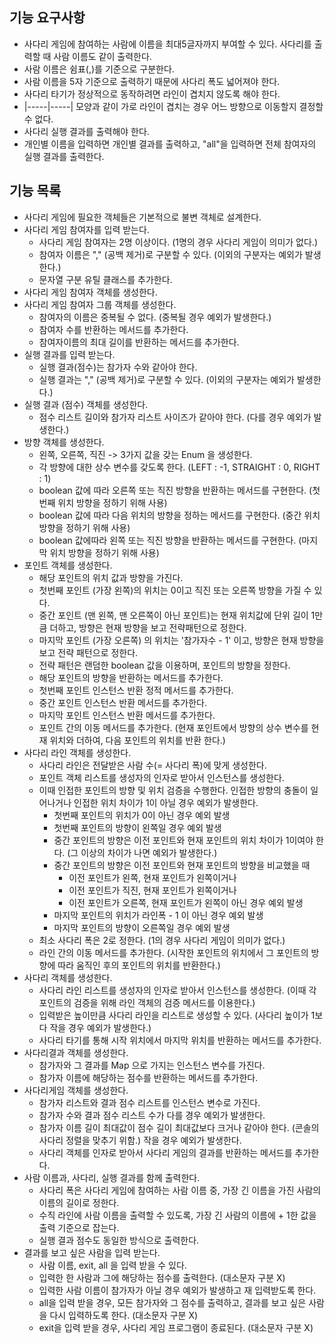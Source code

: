 ## 기능 요구사항
- 사다리 게임에 참여하는 사람에 이름을 최대5글자까지 부여할 수 있다. 사다리를 출력할 때 사람 이름도 같이 출력한다.
- 사람 이름은 쉼표(,)를 기준으로 구분한다.
- 사람 이름을 5자 기준으로 출력하기 때문에 사다리 폭도 넓어져야 한다.
- 사다리 타기가 정상적으로 동작하려면 라인이 겹치지 않도록 해야 한다.
- |-----|-----| 모양과 같이 가로 라인이 겹치는 경우 어느 방향으로 이동할지 결정할 수 없다.
- 사다리 실행 결과를 출력해야 한다.
- 개인별 이름을 입력하면 개인별 결과를 출력하고, "all"을 입력하면 전체 참여자의 실행 결과를 출력한다.

## 기능 목록
- 사다리 게임에 필요한 객체들은 기본적으로 불변 객체로 설계한다.
- 사다리 게임 참여자를 입력 받는다.
  - 사다리 게임 참여자는 2명 이상이다. (1명의 경우 사다리 게임이 의미가 없다.)
  - 참여자 이름은 "," (공백 제거)로 구분할 수 있다. (이외의 구분자는 예외가 발생한다.)
  - 문자열 구분 유틸 클래스를 추가한다.
- 사다리 게임 참여자 객체를 생성한다.
- 사다리 게임 참여자 그룹 객체를 생성한다.
  - 참여자의 이름은 중복될 수 없다. (중복될 경우 예외가 발생한다.) 
  - 참여자 수를 반환하는 메서드를 추가한다.
  - 참여자이름의 최대 길이를 반환하는 메서드를 추가한다.
- 실행 결과를 입력 받는다.
  - 실행 결과(점수)는 참가자 수와 같아야 한다.
  - 실행 결과는 "," (공백 제거)로 구분할 수 있다. (이외의 구분자는 예외가 발생한다.)
- 실행 결과 (점수) 객체를 생성한다.
  - 점수 리스트 길이와 참가자 리스트 사이즈가 같아야 한다. (다를 경우 예외가 발생한다.)
- 방향 객체를 생성한다.
  - 왼쪽, 오른쪽, 직진 -> 3가지 값을 갖는 Enum 을 생성한다.
  - 각 방향에 대한 상수 변수를 갖도록 한다. (LEFT : -1, STRAIGHT : 0, RIGHT : 1)
  - boolean 값에 따라 오른쪽 또는 직진 방향을 반환하는 메서드를 구현한다. (첫번째 위치 방향을 정하기 위해 사용)
  - boolean 값에 따라 다음 위치의 방향을 정하는 메서드를 구현한다. (중간 위치 방향을 정하기 위해 사용)
  - boolean 값에따라 왼쪽 또는 직진 방향을 반환하는 메서드를 구현한다. (마지막 위치 방향을 정하기 위해 사용)
- 포인트 객체를 생성한다.
  - 해당 포인트의 위치 값과 방향을 가진다.
  - 첫번째 포인트 (가장 왼쪽)의 위치는 0이고 직진 또는 오른쪽 방향을 가질 수 있다.
  - 중간 포인트 (맨 왼쪽, 맨 오른쪽이 아닌 포인트)는 현재 위치값에 단위 길이 1만큼 더하고, 방향은 현재 방향을 보고 전략패턴으로 정한다.
  - 마지막 포인트 (가장 오른쪽) 의 위치는 '참가자수 - 1' 이고, 방향은 현재 방향을 보고 전략 패턴으로 정한다.
  - 전략 패턴은 랜덤한 boolean 값을 이용하며, 포인트의 방향을 정한다.
  - 해당 포인트의 방향을 반환하는 메서드를 추가한다.
  - 첫번째 포인트 인스턴스 반환 정적 메서드를 추가한다.
  - 중간 포인트 인스턴스 반환 메서드를 추가한다.
  - 마지막 포인트 인스턴스 반환 메서드를 추가한다.
  - 포인트 간의 이동 메서드를 추가한다. (현재 포인트에서 방향의 상수 변수를 현재 위치와 더하여, 다음 포인트의 위치를 반환 한다.)
- 사다리 라인 객체를 생성한다.
  - 사다리 라인은 전달받은 사람 수(= 사다리 폭)에 맞게 생성한다.
  - 포인트 객체 리스트를 생성자의 인자로 받아서 인스턴스를 생성한다. 
  - 이때 인접한 포인트의 방향 및 위치 검증을 수행한다. 인접한 방향의 충돌이 일어나거나 인접한 위치 차이가 1이 아닐 경우 예외가 발생한다.
    - 첫번째 포인트의 위치가 0이 아닌 경우 예외 발생
    - 첫번째 포인트의 방향이 왼쪽일 경우 예외 발생
    - 중간 포인트의 방향은 이전 포인트와 현재 포인트의 위치 차이가 1이여야 한다. (그 이상의 차이가 나면 예외가 발생한다.)
    - 중간 포인트의 방향은 이전 포인트와 현재 포인트의 방향을 비교했을 때 
      - 이전 포인트가 왼쪽, 현재 포인트가 왼쪽이거나
      - 이전 포인트가 직진, 현재 포인트가 왼쪽이거나
      - 이전 포인트가 오른쪽, 현재 포인트가 왼쪽이 아닌 경우 예외 발생
    - 마지막 포인트의 위치가 라인폭 - 1 이 아닌 경우 예외 발생
    - 마지막 포인트의 방향이 오른쪽일 경우 예외 발생
  - 최소 사다리 폭은 2로 정한다. (1의 경우 사다리 게임이 의미가 없다.)
  - 라인 간의 이동 메서드를 추가한다. (시작한 포인트의 위치에서 그 포인트의 방향에 따라 움직인 후의 포인트의 위치를 반환한다.)
- 사다리 객체를 생성한다.
  - 사다리 라인 리스트를 생성자의 인자로 받아서 인스턴스를 생성한다. (이때 각 포인트의 검증을 위해 라인 객체의 검증 메서드를 이용한다.)
  - 입력받은 높이만큼 사다리 라인을 리스트로 생성할 수 있다. (사다리 높이가 1보다 작을 경우 예외가 발생한다.)
  - 사다리 타기를 통해 시작 위치에서 마지막 위치를 반환하는 메서드를 추가한다.
- 사다리결과 객체를 생성한다.
  - 참가자와 그 결과를 Map 으로 가지는 인스턴스 변수를 가진다.
  - 참가자 이름에 해당하는 점수를 반환하는 메서드를 추가한다.
- 사다리게임 객체를 생성한다.
  - 참가자 리스트와 결과 점수 리스트를 인스턴스 변수로 가진다.
  - 참가자 수와 결과 점수 리스트 수가 다를 경우 예외가 발생한다.
  - 참가자 이름 길이 최대값이 점수 길이 최대값보다 크거나 같아야 한다. (콘솔의 사다리 정렬을 맞추기 위함.) 작을 경우 예외가 발생한다.
  - 사다리 객체를 인자로 받아서 사다리 게임의 결과를 반환하는 메서드를 추가한다.
- 사람 이름과, 사다리, 실행 결과를 함께 출력한다.
  - 사다리 폭은 사다리 게임에 참여하는 사람 이름 중, 가장 긴 이름을 가진 사람의 이름의 길이로 정한다.
  - 수직 라인에 사람 이름을 출력할 수 있도록, 가장 긴 사람의 이름에 + 1한 값을 출력 기준으로 잡는다.
  - 실행 결과 점수도 동일한 방식으로 출력한다.
- 결과를 보고 싶은 사람을 입력 받는다.
  - 사람 이름, exit, all 을 입력 받을 수 있다.
  - 입력한 한 사람과 그에 해당하는 점수를 출력한다. (대소문자 구분 X)
  - 입력한 사람 이름이 참가자가 아닐 경우 예외가 발생하고 재 입력받도록 한다.
  - all을 입력 받을 경우, 모든 참가자와 그 점수를 출력하고, 결과를 보고 싶은 사람을 다시 입력하도록 한다. (대소문자 구분 X)
  - exit을 입력 받을 경우, 사다리 게임 프로그램이 종료된다. (대소문자 구분 X)